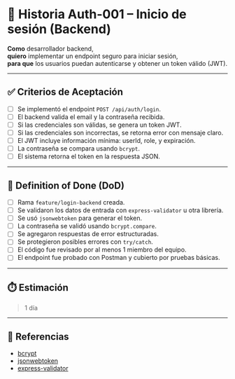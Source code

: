 # 📌 Historia Auth-001 – Inicio de sesión (Backend)

**Como** desarrollador backend,  
**quiero** implementar un endpoint seguro para iniciar sesión,  
**para que** los usuarios puedan autenticarse y obtener un token válido (JWT).

---

## ✅ Criterios de Aceptación

- [ ] Se implementó el endpoint `POST /api/auth/login`.
- [ ] El backend valida el email y la contraseña recibida.
- [ ] Si las credenciales son válidas, se genera un token JWT.
- [ ] Si las credenciales son incorrectas, se retorna error con mensaje claro.
- [ ] El JWT incluye información mínima: userId, role, y expiración.
- [ ] La contraseña se compara usando `bcrypt`.
- [ ] El sistema retorna el token en la respuesta JSON.

---

## 📘 Definition of Done (DoD)

- [ ] Rama `feature/login-backend` creada.
- [ ] Se validaron los datos de entrada con `express-validator` u otra librería.
- [ ] Se usó `jsonwebtoken` para generar el token.
- [ ] La contraseña se validó usando `bcrypt.compare`.
- [ ] Se agregaron respuestas de error estructuradas.
- [ ] Se protegieron posibles errores con `try/catch`.
- [ ] El código fue revisado por al menos 1 miembro del equipo.
- [ ] El endpoint fue probado con Postman y cubierto por pruebas básicas.

---

## ⏱️ Estimación

> 1 día

---

## 📎 Referencias

- [bcrypt](https://www.npmjs.com/package/bcrypt)
- [jsonwebtoken](https://github.com/auth0/node-jsonwebtoken)
- [express-validator](https://express-validator.github.io/docs/)
